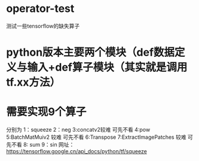 # operator-test
测试一些tensorflow的缺失算子
# python版本主要两个模块（def数据定义与输入+def算子模块（其实就是调用tf.xx方法）
# 需要实现9个算子
分别为
1：squeeze
2：neg
3:concatv2较难 可先不看
4:pow
5:BatchMatMuiv2 较难 可先不看
6:Transpose
7:ExtractImagePatches 较难 可先不看
8: sum
9：sin
网址：
https://tensorflow.google.cn/api_docs/python/tf/squeeze
